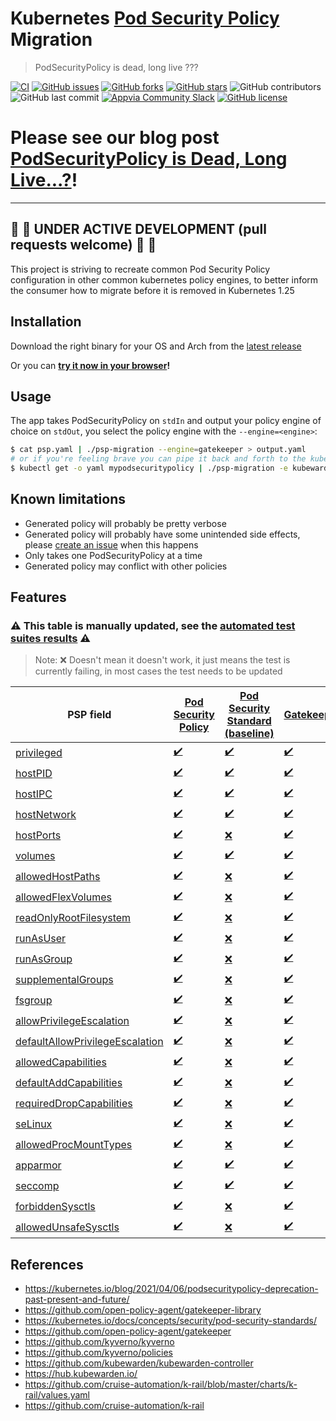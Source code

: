 # Kubernetes [Pod Security Policy](https://kubernetes.io/docs/concepts/policy/pod-security-policy/) Migration

> PodSecurityPolicy is dead, long live ???

[![CI](https://github.com/appvia/psp-migration/actions/workflows/ci.yml/badge.svg)](https://github.com/appvia/psp-migration/actions/workflows/ci.yml)
[![GitHub issues](https://img.shields.io/github/issues/appvia/psp-migration)](https://github.com/appvia/psp-migration/issues)
[![GitHub forks](https://img.shields.io/github/forks/appvia/psp-migration)](https://github.com/appvia/psp-migration/network)
[![GitHub stars](https://img.shields.io/github/stars/appvia/psp-migration)](https://github.com/appvia/psp-migration/stargazers)
![GitHub contributors](https://img.shields.io/github/contributors/appvia/psp-migration)
![GitHub last commit](https://img.shields.io/github/last-commit/appvia/psp-migration)
[![Appvia Community Slack](https://img.shields.io/badge/slack-@appvia_community-default.svg?logo=slack)](https://join.slack.com/t/appvia-community/shared_invite/zt-rcqz9vif-eDDQrbD_EAZBxsem30c2bQ)
[![GitHub license](https://img.shields.io/github/license/appvia/psp-migration)](https://github.com/appvia/psp-migration/blob/main/LICENSE)

# Please see our blog post [PodSecurityPolicy is Dead, Long Live...?](https://www.appvia.io/blog/podsecuritypolicy-is-dead-long-live)!
---

## 🚨 🚧 UNDER ACTIVE DEVELOPMENT (pull requests welcome) 🚧 🚨

This project is striving to recreate common Pod Security Policy configuration in other common kubernetes policy engines, to better inform the consumer how to migrate before it is removed in Kubernetes 1.25


## Installation

Download the right binary for your OS and Arch from the [latest release](https://github.com/appvia/psp-migration/releases/latest)

Or you can **[try it now in your browser](https://appvia.github.io/psp-migration/)!**

## Usage

The app takes PodSecurityPolicy on `stdIn` and output your policy engine of choice on `stdOut`, you select the policy engine with the `--engine=<engine>`:

```bash
$ cat psp.yaml | ./psp-migration --engine=gatekeeper > output.yaml
# or if you're feeling brave you can pipe it back and forth to the kubernetes api
$ kubectl get -o yaml mypodsecuritypolicy | ./psp-migration -e kubewarden | kubectl apply -f -
```

## Known limitations

- Generated policy will probably be pretty verbose
- Generated policy will probably have some unintended side effects, please [create an issue](https://github.com/appvia/psp-migration/issues/new?assignees=&labels=bug%2Ctriage&template=bug.yaml&title=%5BBug%5D%3A+) when this happens
- Only takes one PodSecurityPolicy at a time
- Generated policy may conflict with other policies

## Features

### :warning: This table is manually updated, see the [automated test suites results](https://github.com/appvia/psp-migration/actions/workflows/ci.yml) :warning:

> Note: ❌ Doesn't mean it doesn't work, it just means the test is currently failing, in most cases the test needs to be updated

| PSP field                                                                  | [Pod Security Policy](https://kubernetes.io/docs/concepts/policy/pod-security-policy/) | [Pod Security Standard (baseline)](https://kubernetes.io/docs/concepts/security/pod-security-standards/) | [Gatekeeper](https://github.com/open-policy-agent/gatekeeper) | [Kyverno](https://github.com/kyverno/kyverno)             | [Kubewarden](https://github.com/kubewarden/kubewarden-controller) | [k-rail](https://github.com/cruise-automation/k-rail)   |
| -------------------------------------------------------------------------- | -------------------------------------------------------------------------------------- | ------------------------------------------------------------------------------------------------------ | ------------------------------------------------------------- | --------------------------------------------------------- | ----------------------------------------------------------------- | ------------------------------------------------------- |
| [privileged](./tests/privileged)                                           | [✔️](./tests/privileged/psp.yaml)                                                       | [✔️](./tests/privileged/pss.yaml)                                                                       | [✔️](./tests/privileged/gatekeeper.yaml)                       | [✔️](./tests/privileged/kyverno.yaml)                      | [✔️](./tests/privileged/kubewarden.yaml)                           | [✔️](./tests/privileged/krail.yaml)                      |
| [hostPID](./tests/hostPID)                                                 | [✔️](./tests/hostPID/psp.yaml)                                                          | [✔️](./tests/hostPID/pss.yaml)                                                                          | [✔️](./tests/hostPID/hostPID.yaml)                             | [✔️](./tests/hostPID/kyverno.yaml)                         | [✔️](./tests/hostPID/kubewarden.yaml)                              | [✔️](./tests/hostPID/krail.yaml)                         |
| [hostIPC](./tests/hostIPC)                                                 | [✔️](./tests/hostIPC/psp.yaml)                                                          | [✔️](./tests/hostIPC/pss.yaml)                                                                          | [✔️](./tests/hostIPC/gatekeeper.yaml)                          | [✔️](./tests/hostIPC/kyverno.yaml)                         | [✔️](./tests/hostIPC/kubewarden.yaml)                              | [❌](./tests/hostIPC/krail.yaml)                         |
| [hostNetwork](./tests/hostNetwork)                                         | [✔️](./tests/hostNetwork/psp.yaml)                                                      | [✔️](./tests/hostNetwork/pss.yaml)                                                                      | [✔️](./tests/hostNetwork/gatekeeper.yaml)                      | [✔️](./tests/hostNetwork/kyverno.yaml)                     | [✔️](./tests/hostNetwork/kubewarden.yaml)                          | [✔️](./tests/hostNetwork/krail.yaml)                     |
| [hostPorts](./tests/hostPorts)                                             | [✔️](./tests/hostPorts/psp.yaml)                                                        | [❌](./tests/hostPorts/pss.yaml)                                                                        | [✔️](./tests/hostPorts/gatekeeper.yaml)                        | [✔️](./tests/hostPorts/kyverno.yaml)                       | [✔️](./tests/hostPorts/kubewarden.yaml)                            | [❌](./tests/hostPorts/krail.yaml)                       |
| [volumes](./tests/volumes)                                                 | [✔️](./tests/volumes/psp.yaml)                                                          | [✔️](./tests/volumes/pss.yaml)                                                                          | [✔️](./tests/volumes/gatekeeper.yaml)                          | [✔️](./tests/volumes/kyverno.yaml)                         | [✔️](./tests/volumes/kubewarden.yaml)                              | [❌](./tests/volumes/krail.yaml)                         |
| [allowedHostPaths](./tests/allowedHostPaths)                               | [✔️](./tests/allowedHostPaths/psp.yaml)                                                 | [❌](./tests/allowedHostPaths/pss.yaml)                                                                 | [✔️](./tests/allowedHostPaths/gatekeeper.yaml)                 | [✔️](./tests/allowedHostPaths/kyverno.yaml)                | [✔️](./tests/allowedHostPaths/kubewarden.yaml)                     | [❌](./tests/allowedHostPaths/krail.yaml)                |
| [allowedFlexVolumes](./tests/allowedFlexVolumes)                           | [✔️](./tests/allowedFlexVolumes/psp.yaml)                                               | [❌](./tests/allowedFlexVolumes/pss.yaml)                                                               | [✔️](./tests/allowedFlexVolumes/gatekeeper.yaml)               | [✔️](./tests/allowedFlexVolumes/kyverno.yaml)              | [✔️](./tests/allowedFlexVolumes/kubewarden.yaml)                   | [❌](./tests/allowedFlexVolumes/krail.yaml)              |
| [readOnlyRootFilesystem](./tests/readOnlyRootFilesystem)                   | [✔️](./tests/readOnlyRootFilesystem/psp.yaml)                                           | [❌](./tests/readOnlyRootFilesystem/pss.yaml)                                                           | [✔️](./tests/readOnlyRootFilesystem/gatekeeper.yaml)           | [✔️](./tests/readOnlyRootFilesystem/kyverno.yaml)          | [✔️](./tests/readOnlyRootFilesystem/kubewarden.yaml)               | [❌](./tests/readOnlyRootFilesystem/krail.yaml)          |
| [runAsUser](./tests/runAsUser)                                             | [✔️](./tests/runAsUser/psp.yaml)                                                        | [❌](./tests/runAsUser/pss.yaml)                                                                        | [✔️](./tests/runAsUser/gatekeeper.yaml)                        | [✔️](./tests/runAsUser/kyverno.yaml)                       | [✔️](./tests/runAsUser/kubewarden.yaml)                            | [❌](./tests/runAsUser/krail.yaml)                       |
| [runAsGroup](./tests/runAsGroup)                                           | [✔️](./tests/runAsGroup/psp.yaml)                                                       | [❌](./tests/runAsGroup/pss.yaml)                                                                       | [✔️](./tests/runAsGroup/gatekeeper.yaml)                       | [✔️](./tests/runAsGroup/kyverno.yaml)                      | [✔️](./tests/runAsGroup/kubewarden.yaml)                           | [❌](./tests/runAsGroup/krail.yaml)                      |
| [supplementalGroups](./tests/supplementalGroups)                           | [✔️](./tests/supplementalGroups/psp.yaml)                                               | [❌](./tests/supplementalGroups/pss.yaml)                                                               | [✔️](./tests/supplementalGroups/gatekeeper.yaml)               | [✔️](./tests/supplementalGroups/kyverno.yaml)              | [❌](./tests/supplementalGroups/kubewarden.yaml)                   | [❌](./tests/supplementalGroups/krail.yaml)              |
| [fsgroup](./tests/fsgroup)                                                 | [✔️](./tests/fsgroup/psp.yaml)                                                          | [❌](./tests/fsgroup/pss.yaml)                                                                          | [✔️](./tests/fsgroup/gatekeeper.yaml)                          | [✔️](./tests/fsgroup/kyverno.yaml)                         | [✔️](./tests/fsgroup/kubewarden.yaml)                              | [❌](./tests/fsgroup/krail.yaml)                         |
| [allowPrivilegeEscalation](./tests/allowPrivilegeEscalation)               | [✔️](./tests/allowPrivilegeEscalation/psp.yaml)                                         | [❌](./tests/allowPrivilegeEscalation/pss.yaml)                                                         | [✔️](./tests/allowPrivilegeEscalation/gatekeeper.yaml)         | [✔️](./tests/allowPrivilegeEscalation/kyverno.yaml)        | [✔️](./tests/allowPrivilegeEscalation/kubewarden.yaml)             | [❌](./tests/allowPrivilegeEscalation/krail.yaml)        |
| [defaultAllowPrivilegeEscalation](./tests/defaultAllowPrivilegeEscalation) | [✔️](./tests/defaultAllowPrivilegeEscalation/psp.yaml)                                  | [❌](./tests/defaultAllowPrivilegeEscalation/pss.yaml)                                                  | [✔️](./tests/defaultAllowPrivilegeEscalation/gatekeeper.yaml)  | [✔️](./tests/defaultAllowPrivilegeEscalation/kyverno.yaml) | [✔️](./tests/defaultAllowPrivilegeEscalation/kubewarden.yaml)      | [❌](./tests/defaultAllowPrivilegeEscalation/krail.yaml) |
| [allowedCapabilities](./tests/allowedCapabilities)                         | [✔️](./tests/allowedCapabilities/psp.yaml)                                              | [❌](./tests/allowedCapabilities/pss.yaml)                                                              | [✔️](./tests/allowedCapabilities/gatekeeper.yaml)              | [✔️](./tests/allowedCapabilities/kyverno.yaml)             | [✔️](./tests/allowedCapabilities/kubewarden.yaml)                  | [❌](./tests/allowedCapabilities/krail.yaml)             |
| [defaultAddCapabilities](./tests/defaultAddCapabilities)                   | [✔️](./tests/defaultAddCapabilities/psp.yaml)                                           | [❌](./tests/defaultAddCapabilities/pss.yaml)                                                           | [✔️](./tests/defaultAddCapabilities/gatekeeper.yaml)           | [✔️](./tests/defaultAddCapabilities/kyverno.yaml)          | [✔️](./tests/defaultAddCapabilities/kubewarden.yaml)               | [❌](./tests/defaultAddCapabilities/krail.yaml)          |
| [requiredDropCapabilities](./tests/requiredDropCapabilities)               | [✔️](./tests/requiredDropCapabilities/psp.yaml)                                         | [❌](./tests/requiredDropCapabilities/pss.yaml)                                                         | [✔️](./tests/requiredDropCapabilities/gatekeeper.yaml)         | [✔️](./tests/requiredDropCapabilities/kyverno.yaml)        | [✔️](./tests/requiredDropCapabilities/kubewarden.yaml)             | [❌](./tests/requiredDropCapabilities/krail.yaml)        |
| [seLinux](./tests/seLinux)                                                 | [✔️](./tests/seLinux/psp.yaml)                                                          | [❌](./tests/seLinux/pss.yaml)                                                                          | [✔️](./tests/seLinux/gatekeeper.yaml)                          | [✔️](./tests/seLinux/kyverno.yaml)                         | [❌](./tests/seLinux/kubewarden.yaml)                              | [❌](./tests/seLinux/krail.yaml)                         |
| [allowedProcMountTypes](./tests/allowedProcMountTypes)                     | [✔️](./tests/allowedProcMountTypes/psp.yaml)                                            | [❌](./tests/allowedProcMountTypes/pss.yaml)                                                            | [✔️](./tests/allowedProcMountTypes/gatekeeper.yaml)            | [✔️](./tests/allowedProcMountTypes/kyverno.yaml)           | [✔️](./tests/allowedProcMountTypes/kubewarden.yaml)                | [❌](./tests/allowedProcMountTypes/krail.yaml)           |
| [apparmor](./tests/apparmor)                                               | [✔️](./tests/apparmor/psp.yaml)                                                         | [✔️](./tests/apparmor/pss.yaml)                                                                         | [✔️](./tests/apparmor/gatekeeper.yaml)                         | [✔️](./tests/apparmor/kyverno.yaml)                        | [✔️](./tests/apparmor/kubewarden.yaml)                             | [✔️](./tests/apparmor/krail.yaml)                        |
| [seccomp](./tests/seccomp)                                                 | [✔️](./tests/seccomp/psp.yaml)                                                          | [✔️](./tests/seccomp/pss.yaml)                                                                          | [✔️](./tests/seccomp/gatekeeper.yaml)                          | [✔️](./tests/seccomp/kyverno.yaml)                         | [✔️](./tests/seccomp/kubewarden.yaml)                              | [❌](./tests/seccomp/krail.yaml)                         |
| [forbiddenSysctls](./tests/forbiddenSysctls)                               | [✔️](./tests/forbiddenSysctls/psp.yaml)                                                 | [❌](./tests/forbiddenSysctls/pss.yaml)                                                                 | [✔️](./tests/forbiddenSysctls/gatekeeper.yaml)                 | [✔️](./tests/forbiddenSysctls/kyverno.yaml)                | [✔️](./tests/forbiddenSysctls/kubewarden.yaml)                     | [❌](./tests/forbiddenSysctls/krail.yaml)                |
| [allowedUnsafeSysctls](./tests/allowedUnsafeSysctls)                       | [✔️](./tests/allowedUnsafeSysctls/psp.yaml)                                             | [❌](./tests/allowedUnsafeSysctls/pss.yaml)                                                             | [✔️](./tests/allowedUnsafeSysctls/gatekeeper.yaml)             | [✔️](./tests/allowedUnsafeSysctls/kyverno.yaml)            | [✔️](./tests/allowedUnsafeSysctls/kubewarden.yaml)                 | [❌](./tests/allowedUnsafeSysctls/krail.yaml)            |

## References

- https://kubernetes.io/blog/2021/04/06/podsecuritypolicy-deprecation-past-present-and-future/
- https://github.com/open-policy-agent/gatekeeper-library
- https://kubernetes.io/docs/concepts/security/pod-security-standards/
- https://github.com/open-policy-agent/gatekeeper
- https://github.com/kyverno/kyverno
- https://github.com/kyverno/policies
- https://github.com/kubewarden/kubewarden-controller
- https://hub.kubewarden.io/
- https://github.com/cruise-automation/k-rail/blob/master/charts/k-rail/values.yaml
- https://github.com/cruise-automation/k-rail
